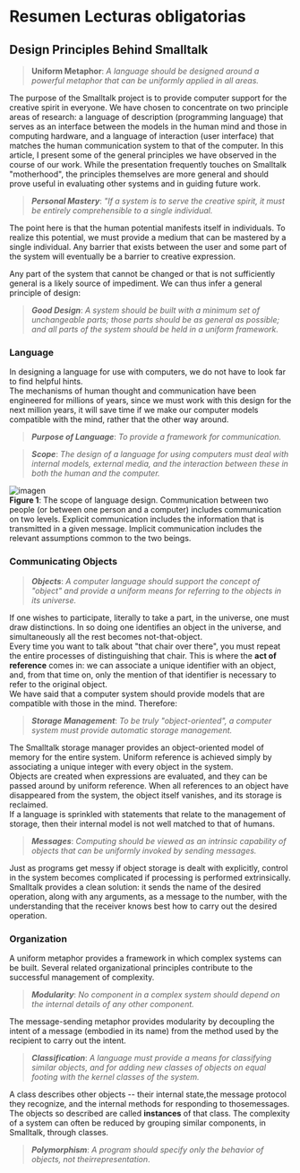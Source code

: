 # Resumen Lecturas obligatorias

## Design Principles Behind Smalltalk

> **Uniform Metaphor**: *A language should be designed around a powerful metaphor that can be uniformly applied in all areas.*

The purpose of the Smalltalk project is to provide computer support for the creative spirit in everyone. We have chosen to concentrate on two principle areas of research: a language of description (programming language) that serves as an interface between the models in the human mind and those in computing hardware, and a language of interaction (user interface) that matches the human communication system to that of the computer. 
In this article, I present some of the general principles we have observed in the course of our work. While the presentation frequently touches on Smalltalk "motherhood", the principles themselves are more general and should prove useful in evaluating other systems and in guiding future work.

>***Personal Mastery***: *"If a system is to serve the creative spirit, it must be entirely comprehensible to a single individual.*  

The point here is that the human potential manifests itself in individuals. To realize this potential, we must provide a medium that can be mastered by a single individual. Any barrier that exists between the user and some part of the system will eventually be a barrier to creative expression.

Any part of the system that cannot be changed or that is not sufficiently general is a likely source of impediment. We can thus infer a general principle of design:

>***Good Design***: *A system should be built with a minimum set of unchangeable parts; those parts should be as general as possible; and all parts of the system should be held in a uniform framework.*

### Language
In designing a language for use with computers, we do not have to look far to find helpful hints.  
The mechanisms of human thought and communication have been engineered for millions of years,  since we must work with this design for the next million years, it will save time if we make our computer models compatible with the mind, rather that the other way around.

>***Purpose of Language***: *To provide a framework for communication.*

>***Scope***: *The design of a language for using computers must deal with internal models, external media, and the interaction between these in both the human and the computer.*

![imagen](https://www.cs.virginia.edu/~evans/cs655/readings/smalltalk_files/dpbs_figure1.gif)  
**Figure 1**: The scope of language design. Communication between two people (or between one person and a computer) includes communication on two levels. Explicit communication includes the information that is transmitted in a given message. Implicit communication includes the relevant assumptions common to the two beings.

### Communicating Objects

>***Objects***: *A computer language should support the concept of "object" and provide a uniform means for referring to the objects in its universe.*

If one wishes to participate, literally to take a part, in the universe, one must draw distinctions. In so doing one identifies an object in the universe, and simultaneously all the rest becomes not-that-object.   
Every time you want to talk about "that chair over there", you must repeat the entire processes of distinguishing that chair. This is where the **act of reference** comes in: we can associate a unique identifier with an object, and, from that time on, only the mention of that identifier is necessary to refer to the original object.  
We have said that a computer system should provide models that are compatible with those in the mind. Therefore:

> ***Storage Management***: *To be truly "object-oriented", a computer system must provide automatic storage management.*

The Smalltalk storage manager provides an object-oriented model of memory for the entire system. Uniform reference is achieved simply by associating a unique integer with every object in the system.  
Objects are created when expressions are evaluated, and they can be passed around by uniform reference. When all references to an object have disappeared from the system, the object itself vanishes, and its storage is reclaimed.  
If a language is sprinkled with statements that relate to the management of storage, then their internal model is not well matched to that of humans.

> ***Messages***: *Computing should be viewed as an intrinsic capability of objects that can be uniformly invoked by sending messages.*

Just as programs get messy if object storage is dealt with explicitly, control in the system becomes complicated if processing is performed extrinsically.  
Smalltalk provides a clean solution: it sends the name of the desired operation, along with any arguments, as a message to the number, with the understanding that the receiver knows best how to carry out the desired operation. 

### Organization
A uniform metaphor provides a framework in which complex systems can be built. Several related organizational principles contribute to the successful management of complexity.
> ***Modularity***: *No component in a complex system should depend on the internal details of any other component.*

The message-sending metaphor provides modularity by decoupling the intent of a message (embodied in its name) from the method used by the recipient to carry out the intent.

>***Classification***: *A language must provide a means for classifying similar objects, and for adding new classes of objects on equal footing with the kernel classes of the system.*

A class describes other objects -- their internal state,the message protocol they recognize, and the internal methods for responding to thosemessages. The objects so described are called **instances** of that class.
The complexity of a system can often be reduced by grouping similar components, in Smalltalk, through classes.

>***Polymorphism***: *A program should specify only the behavior of objects, not theirrepresentation*.
